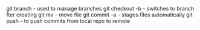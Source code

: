 git branch - used to manage branches
git checkout -b - switches to branch fter creating
git mv - move file
git commit -a - stages files automatically
git push - to push commits from local repo to remote
